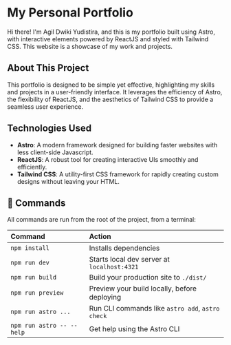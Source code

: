 # My Personal Portfolio

Hi there! I'm Agil Dwiki Yudistira, and this is my portfolio built using Astro, with interactive elements powered by ReactJS and styled with Tailwind CSS. This website is a showcase of my work and projects.

## About This Project

This portfolio is designed to be simple yet effective, highlighting my skills and projects in a user-friendly interface. It leverages the efficiency of Astro, the flexibility of ReactJS, and the aesthetics of Tailwind CSS to provide a seamless user experience.

## Technologies Used

- **Astro**: A modern framework designed for building faster websites with less client-side Javascript.
- **ReactJS**: A robust tool for creating interactive UIs smoothly and efficiently.
- **Tailwind CSS**: A utility-first CSS framework for rapidly creating custom designs without leaving your HTML.

## 🧞 Commands

All commands are run from the root of the project, from a terminal:

| Command                   | Action                                           |
| :------------------------ | :----------------------------------------------- |
| `npm install`             | Installs dependencies                            |
| `npm run dev`             | Starts local dev server at `localhost:4321`      |
| `npm run build`           | Build your production site to `./dist/`          |
| `npm run preview`         | Preview your build locally, before deploying     |
| `npm run astro ...`       | Run CLI commands like `astro add`, `astro check` |
| `npm run astro -- --help` | Get help using the Astro CLI                     |

